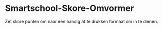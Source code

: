 # Smartschool-Skore-Omvormer
Zet skore punten om naar een handig af te drukken formaat om in te dienen.
